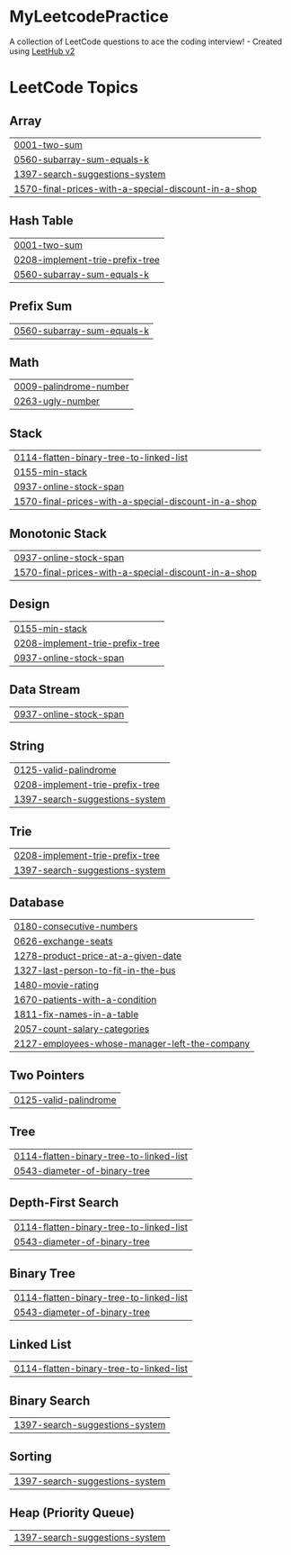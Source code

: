# MyLeetcodePractice
A collection of LeetCode questions to ace the coding interview! - Created using [LeetHub v2](https://github.com/arunbhardwaj/LeetHub-2.0)

<!---LeetCode Topics Start-->
# LeetCode Topics
## Array
|  |
| ------- |
| [0001-two-sum](https://github.com/abhishekvarma12345/MyLeetcodePractice/tree/master/0001-two-sum) |
| [0560-subarray-sum-equals-k](https://github.com/abhishekvarma12345/MyLeetcodePractice/tree/master/0560-subarray-sum-equals-k) |
| [1397-search-suggestions-system](https://github.com/abhishekvarma12345/MyLeetcodePractice/tree/master/1397-search-suggestions-system) |
| [1570-final-prices-with-a-special-discount-in-a-shop](https://github.com/abhishekvarma12345/MyLeetcodePractice/tree/master/1570-final-prices-with-a-special-discount-in-a-shop) |
## Hash Table
|  |
| ------- |
| [0001-two-sum](https://github.com/abhishekvarma12345/MyLeetcodePractice/tree/master/0001-two-sum) |
| [0208-implement-trie-prefix-tree](https://github.com/abhishekvarma12345/MyLeetcodePractice/tree/master/0208-implement-trie-prefix-tree) |
| [0560-subarray-sum-equals-k](https://github.com/abhishekvarma12345/MyLeetcodePractice/tree/master/0560-subarray-sum-equals-k) |
## Prefix Sum
|  |
| ------- |
| [0560-subarray-sum-equals-k](https://github.com/abhishekvarma12345/MyLeetcodePractice/tree/master/0560-subarray-sum-equals-k) |
## Math
|  |
| ------- |
| [0009-palindrome-number](https://github.com/abhishekvarma12345/MyLeetcodePractice/tree/master/0009-palindrome-number) |
| [0263-ugly-number](https://github.com/abhishekvarma12345/MyLeetcodePractice/tree/master/0263-ugly-number) |
## Stack
|  |
| ------- |
| [0114-flatten-binary-tree-to-linked-list](https://github.com/abhishekvarma12345/MyLeetcodePractice/tree/master/0114-flatten-binary-tree-to-linked-list) |
| [0155-min-stack](https://github.com/abhishekvarma12345/MyLeetcodePractice/tree/master/0155-min-stack) |
| [0937-online-stock-span](https://github.com/abhishekvarma12345/MyLeetcodePractice/tree/master/0937-online-stock-span) |
| [1570-final-prices-with-a-special-discount-in-a-shop](https://github.com/abhishekvarma12345/MyLeetcodePractice/tree/master/1570-final-prices-with-a-special-discount-in-a-shop) |
## Monotonic Stack
|  |
| ------- |
| [0937-online-stock-span](https://github.com/abhishekvarma12345/MyLeetcodePractice/tree/master/0937-online-stock-span) |
| [1570-final-prices-with-a-special-discount-in-a-shop](https://github.com/abhishekvarma12345/MyLeetcodePractice/tree/master/1570-final-prices-with-a-special-discount-in-a-shop) |
## Design
|  |
| ------- |
| [0155-min-stack](https://github.com/abhishekvarma12345/MyLeetcodePractice/tree/master/0155-min-stack) |
| [0208-implement-trie-prefix-tree](https://github.com/abhishekvarma12345/MyLeetcodePractice/tree/master/0208-implement-trie-prefix-tree) |
| [0937-online-stock-span](https://github.com/abhishekvarma12345/MyLeetcodePractice/tree/master/0937-online-stock-span) |
## Data Stream
|  |
| ------- |
| [0937-online-stock-span](https://github.com/abhishekvarma12345/MyLeetcodePractice/tree/master/0937-online-stock-span) |
## String
|  |
| ------- |
| [0125-valid-palindrome](https://github.com/abhishekvarma12345/MyLeetcodePractice/tree/master/0125-valid-palindrome) |
| [0208-implement-trie-prefix-tree](https://github.com/abhishekvarma12345/MyLeetcodePractice/tree/master/0208-implement-trie-prefix-tree) |
| [1397-search-suggestions-system](https://github.com/abhishekvarma12345/MyLeetcodePractice/tree/master/1397-search-suggestions-system) |
## Trie
|  |
| ------- |
| [0208-implement-trie-prefix-tree](https://github.com/abhishekvarma12345/MyLeetcodePractice/tree/master/0208-implement-trie-prefix-tree) |
| [1397-search-suggestions-system](https://github.com/abhishekvarma12345/MyLeetcodePractice/tree/master/1397-search-suggestions-system) |
## Database
|  |
| ------- |
| [0180-consecutive-numbers](https://github.com/abhishekvarma12345/MyLeetcodePractice/tree/master/0180-consecutive-numbers) |
| [0626-exchange-seats](https://github.com/abhishekvarma12345/MyLeetcodePractice/tree/master/0626-exchange-seats) |
| [1278-product-price-at-a-given-date](https://github.com/abhishekvarma12345/MyLeetcodePractice/tree/master/1278-product-price-at-a-given-date) |
| [1327-last-person-to-fit-in-the-bus](https://github.com/abhishekvarma12345/MyLeetcodePractice/tree/master/1327-last-person-to-fit-in-the-bus) |
| [1480-movie-rating](https://github.com/abhishekvarma12345/MyLeetcodePractice/tree/master/1480-movie-rating) |
| [1670-patients-with-a-condition](https://github.com/abhishekvarma12345/MyLeetcodePractice/tree/master/1670-patients-with-a-condition) |
| [1811-fix-names-in-a-table](https://github.com/abhishekvarma12345/MyLeetcodePractice/tree/master/1811-fix-names-in-a-table) |
| [2057-count-salary-categories](https://github.com/abhishekvarma12345/MyLeetcodePractice/tree/master/2057-count-salary-categories) |
| [2127-employees-whose-manager-left-the-company](https://github.com/abhishekvarma12345/MyLeetcodePractice/tree/master/2127-employees-whose-manager-left-the-company) |
## Two Pointers
|  |
| ------- |
| [0125-valid-palindrome](https://github.com/abhishekvarma12345/MyLeetcodePractice/tree/master/0125-valid-palindrome) |
## Tree
|  |
| ------- |
| [0114-flatten-binary-tree-to-linked-list](https://github.com/abhishekvarma12345/MyLeetcodePractice/tree/master/0114-flatten-binary-tree-to-linked-list) |
| [0543-diameter-of-binary-tree](https://github.com/abhishekvarma12345/MyLeetcodePractice/tree/master/0543-diameter-of-binary-tree) |
## Depth-First Search
|  |
| ------- |
| [0114-flatten-binary-tree-to-linked-list](https://github.com/abhishekvarma12345/MyLeetcodePractice/tree/master/0114-flatten-binary-tree-to-linked-list) |
| [0543-diameter-of-binary-tree](https://github.com/abhishekvarma12345/MyLeetcodePractice/tree/master/0543-diameter-of-binary-tree) |
## Binary Tree
|  |
| ------- |
| [0114-flatten-binary-tree-to-linked-list](https://github.com/abhishekvarma12345/MyLeetcodePractice/tree/master/0114-flatten-binary-tree-to-linked-list) |
| [0543-diameter-of-binary-tree](https://github.com/abhishekvarma12345/MyLeetcodePractice/tree/master/0543-diameter-of-binary-tree) |
## Linked List
|  |
| ------- |
| [0114-flatten-binary-tree-to-linked-list](https://github.com/abhishekvarma12345/MyLeetcodePractice/tree/master/0114-flatten-binary-tree-to-linked-list) |
## Binary Search
|  |
| ------- |
| [1397-search-suggestions-system](https://github.com/abhishekvarma12345/MyLeetcodePractice/tree/master/1397-search-suggestions-system) |
## Sorting
|  |
| ------- |
| [1397-search-suggestions-system](https://github.com/abhishekvarma12345/MyLeetcodePractice/tree/master/1397-search-suggestions-system) |
## Heap (Priority Queue)
|  |
| ------- |
| [1397-search-suggestions-system](https://github.com/abhishekvarma12345/MyLeetcodePractice/tree/master/1397-search-suggestions-system) |
<!---LeetCode Topics End-->